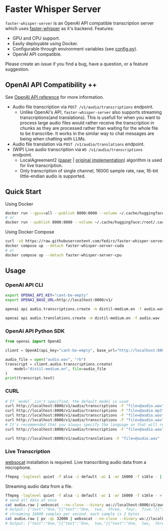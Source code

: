 # Faster Whisper Server
`faster-whisper-server` is an OpenAI API compatible transcription server which uses [faster-whisper](https://github.com/SYSTRAN/faster-whisper) as it's backend.
Features:
- GPU and CPU support.
- Easily deployable using Docker.
- Configurable through environment variables (see [config.py](./faster_whisper_server/config.py)).
- OpenAI API compatible.

Please create an issue if you find a bug, have a question, or a feature suggestion.

## OpenAI API Compatibility ++
See [OpenAI API reference](https://platform.openai.com/docs/api-reference/audio) for more information.
- Audio file transcription via `POST /v1/audio/transcriptions` endpoint.
    - Unlike OpenAI's API, `faster-whisper-server` also supports streaming transcriptions(and translations). This is usefull for when you want to process large audio files would rather receive the transcription in chunks as they are processed rather than waiting for the whole file to be transcribe. It works in the similar way to chat messages are being when chatting with LLMs.
- Audio file translation via `POST /v1/audio/translations` endpoint.
- (WIP) Live audio transcription via `WS /v1/audio/transcriptions` endpoint.
    - LocalAgreement2 ([paper](https://aclanthology.org/2023.ijcnlp-demo.3.pdf) | [original implementation](https://github.com/ufal/whisper_streaming)) algorithm is used for live transcription.
    - Only transcription of single channel, 16000 sample rate, raw, 16-bit little-endian audio is supported.

## Quick Start
Using Docker
```bash
docker run --gpus=all --publish 8000:8000 --volume ~/.cache/huggingface:/root/.cache/huggingface fedirz/faster-whisper-server:cuda
# or
docker run --publish 8000:8000 --volume ~/.cache/huggingface:/root/.cache/huggingface fedirz/faster-whisper-server:cpu
```
Using Docker Compose
```bash
curl -sO https://raw.githubusercontent.com/fedirz/faster-whisper-server/master/compose.yaml
docker compose up --detach faster-whisper-server-cuda
# or
docker compose up --detach faster-whisper-server-cpu
```
## Usage
### OpenAI API CLI
```bash
export OPENAI_API_KEY="cant-be-empty"
export OPENAI_BASE_URL=http://localhost:8000/v1/
```
```bash
openai api audio.transcriptions.create -m distil-medium.en -f audio.wav --response-format text

openai api audio.translations.create -m distil-medium.en -f audio.wav --response-format verbose_json
```
### OpenAI API Python SDK
```python
from openai import OpenAI

client = OpenAI(api_key="cant-be-empty", base_url="http://localhost:8000/v1/")

audio_file = open("audio.wav", "rb")
transcript = client.audio.transcriptions.create(
    model="distil-medium.en", file=audio_file
)
print(transcript.text)
```

### CURL
```bash
# If `model` isn't specified, the default model is used
curl http://localhost:8000/v1/audio/transcriptions -F "file=@audio.wav"
curl http://localhost:8000/v1/audio/transcriptions -F "file=@audio.mp3"
curl http://localhost:8000/v1/audio/transcriptions -F "file=@audio.wav" -F "stream=true"
curl http://localhost:8000/v1/audio/transcriptions -F "file=@audio.wav" -F "stream=true" -F "model=distil-large-v3"
# It's recommended that you always specify the language as that will reduce the transcription time
curl http://localhost:8000/v1/audio/transcriptions -F "file=@audio.wav" -F "stream=true" -F "model=distil-large-v3" -F "language=en"

curl http://localhost:8000/v1/audio/translations -F "file=@audio.wav"
```

### Live Transcription
[websocat](https://github.com/vi/websocat?tab=readme-ov-file#installation) installation is required.
Live transcribing audio data from a microphone.
```bash
ffmpeg -loglevel quiet -f alsa -i default -ac 1 -ar 16000 -f s16le - | websocat --binary ws://localhost:8000/v1/audio/transcriptions
```
Streaming audio data from a file.
```bash
ffmpeg -loglevel quiet -f alsa -i default -ac 1 -ar 16000 -f s16le - > audio.raw
# send all data at once
cat audio.raw | websocat --no-close --binary ws://localhost:8000/v1/audio/transcriptions
# Output: {"text":"One,"}{"text":"One,  two,  three,  four,  five."}{"text":"One,  two,  three,  four,  five."}%
# streaming 16000 samples per second. each sample is 2 bytes
cat audio.raw | pv -qL 32000 | websocat --no-close --binary ws://localhost:8000/v1/audio/transcriptions
# Output: {"text":"One,"}{"text":"One,  two,"}{"text":"One,  two,  three,"}{"text":"One,  two,  three,  four,  five."}{"text":"One,  two,  three,  four,  five.  one."}%
```

